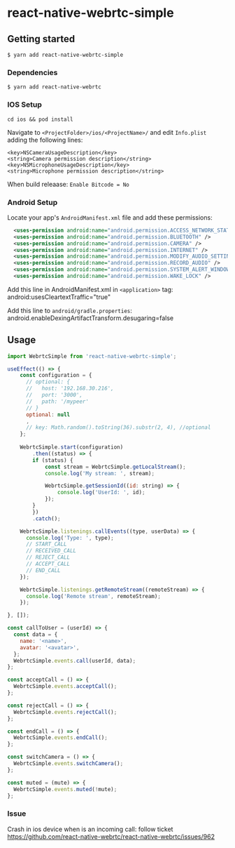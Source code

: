 # react-native-webrtc-simple

## Getting started

`$ yarn add react-native-webrtc-simple`

### Dependencies
`$ yarn add react-native-webrtc`

### IOS Setup
  `cd ios && pod install`

  Navigate to `<ProjectFolder>/ios/<ProjectName>/` and edit `Info.plist` adding the following lines:

  ```
  <key>NSCameraUsageDescription</key>
  <string>Camera permission description</string>
  <key>NSMicrophoneUsageDescription</key>
  <string>Microphone permission description</string>
  ```

  When build releaase:
  `Enable Bitcode = No`

### Android Setup
  Locate your app's `AndroidManifest.xml` file and add these permissions:

  ```xml
    <uses-permission android:name="android.permission.ACCESS_NETWORK_STATE" />
    <uses-permission android:name="android.permission.BLUETOOTH" />
    <uses-permission android:name="android.permission.CAMERA" />
    <uses-permission android:name="android.permission.INTERNET" />
    <uses-permission android:name="android.permission.MODIFY_AUDIO_SETTINGS" />
    <uses-permission android:name="android.permission.RECORD_AUDIO" />
    <uses-permission android:name="android.permission.SYSTEM_ALERT_WINDOW" />
    <uses-permission android:name="android.permission.WAKE_LOCK" />
  ```

  Add this line in AndroidManifest.xml in `<application>` tag:
  android:usesCleartextTraffic="true"

  Add this line to `android/gradle.properties`:
  android.enableDexingArtifactTransform.desugaring=false


## Usage
```javascript
import WebrtcSimple from 'react-native-webrtc-simple';

useEffect(() => {
    const configuration = {
      // optional: {
      //   host: '192.168.30.216',
      //   port: '3000',
      //   path: '/mypeer'
      // }
      optional: null
      ,
      // key: Math.random().toString(36).substr(2, 4), //optional
    };
    
    WebrtcSimple.start(configuration)
        .then((status) => {
        if (status) {
            const stream = WebrtcSimple.getLocalStream();
            console.log('My stream: ', stream);

            WebrtcSimple.getSessionId((id: string) => {
                console.log('UserId: ', id);
            });
        }
        })
        .catch();

    WebrtcSimple.listenings.callEvents((type, userData) => {   
      console.log('Type: ', type);
      // START_CALL
      // RECEIVED_CALL
      // REJECT_CALL
      // ACCEPT_CALL
      // END_CALL   
    });

    WebrtcSimple.listenings.getRemoteStream((remoteStream) => {
      console.log('Remote stream', remoteStream);
    });

}, []);

const callToUser = (userId) => {
  const data = {
    name: '<name>',
    avatar: '<avatar>',
  };
  WebrtcSimple.events.call(userId, data);
};

const acceptCall = () => {
  WebrtcSimple.events.acceptCall();
};

const rejectCall = () => {
  WebrtcSimple.events.rejectCall();
};

const endCall = () => {
  WebrtcSimple.events.endCall();
};

const switchCamera = () => {
  WebrtcSimple.events.switchCamera();
};

const muted = (mute) => {
  WebrtcSimple.events.muted(!mute);
};

```

### Issue

  Crash in ios device when is an incoming call:
  follow ticket https://github.com/react-native-webrtc/react-native-webrtc/issues/962
